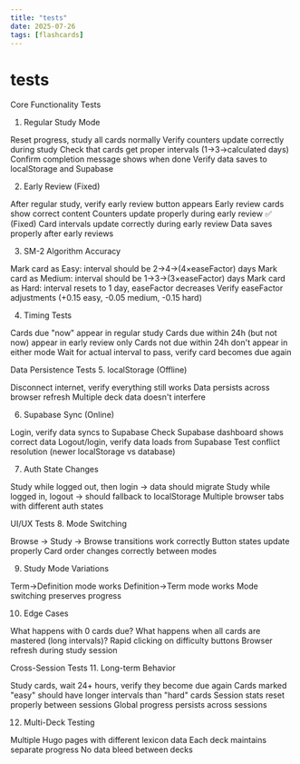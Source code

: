 ```yaml
---
title: "tests"
date: 2025-07-26
tags: [flashcards]
---
```


# tests

Core Functionality Tests
1. Regular Study Mode

 Reset progress, study all cards normally
 Verify counters update correctly during study
 Check that cards get proper intervals (1→3→calculated days)
 Confirm completion message shows when done
 Verify data saves to localStorage and Supabase

2. Early Review (Fixed)

 After regular study, verify early review button appears
 Early review cards show correct content
 Counters update properly during early review ✅ (Fixed)
 Card intervals update correctly during early review
 Data saves properly after early reviews

3. SM-2 Algorithm Accuracy

 Mark card as Easy: interval should be 2→4→(4×easeFactor) days
 Mark card as Medium: interval should be 1→3→(3×easeFactor) days
 Mark card as Hard: interval resets to 1 day, easeFactor decreases
 Verify easeFactor adjustments (+0.15 easy, -0.05 medium, -0.15 hard)

4. Timing Tests

 Cards due "now" appear in regular study
 Cards due within 24h (but not now) appear in early review only
 Cards not due within 24h don't appear in either mode
 Wait for actual interval to pass, verify card becomes due again

Data Persistence Tests
5. localStorage (Offline)

 Disconnect internet, verify everything still works
 Data persists across browser refresh
 Multiple deck data doesn't interfere

6. Supabase Sync (Online)

 Login, verify data syncs to Supabase
 Check Supabase dashboard shows correct data
 Logout/login, verify data loads from Supabase
 Test conflict resolution (newer localStorage vs database)

7. Auth State Changes

 Study while logged out, then login → data should migrate
 Study while logged in, logout → should fallback to localStorage
 Multiple browser tabs with different auth states

UI/UX Tests
8. Mode Switching

 Browse → Study → Browse transitions work correctly
 Button states update properly
 Card order changes correctly between modes

9. Study Mode Variations

 Term→Definition mode works
 Definition→Term mode works
 Mode switching preserves progress

10. Edge Cases

 What happens with 0 cards due?
 What happens when all cards are mastered (long intervals)?
 Rapid clicking on difficulty buttons
 Browser refresh during study session

Cross-Session Tests
11. Long-term Behavior

 Study cards, wait 24+ hours, verify they become due again
 Cards marked "easy" should have longer intervals than "hard" cards
 Session stats reset properly between sessions
 Global progress persists across sessions

12. Multi-Deck Testing

 Multiple Hugo pages with different lexicon data
 Each deck maintains separate progress
 No data bleed between decks
